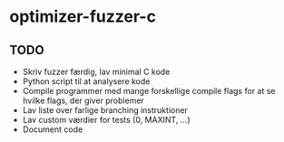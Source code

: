 # optimizer-fuzzer-c

## TODO
- Skriv fuzzer færdig, lav minimal C kode
- Python script til at analysere kode
- Compile programmer med mange forskellige compile flags for at se hvilke flags, der giver problemer
- Lav liste over farlige branching instruktioner
- Lav custom værdier for tests (0, MAXINT, ...)
- Document code